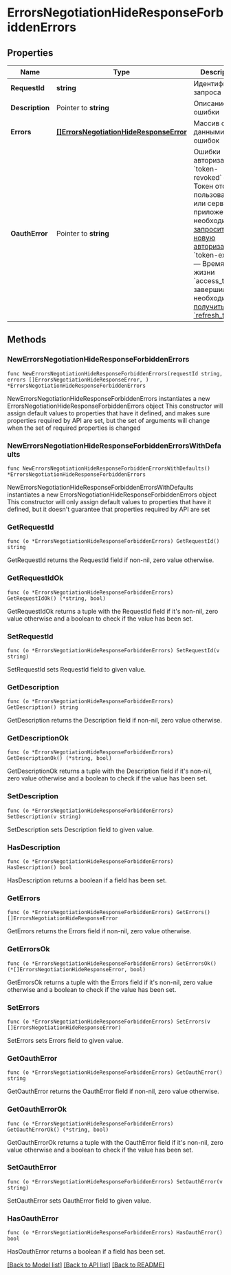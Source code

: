 # ErrorsNegotiationHideResponseForbiddenErrors

## Properties

Name | Type | Description | Notes
------------ | ------------- | ------------- | -------------
**RequestId** | **string** | Идентификатор запроса | 
**Description** | Pointer to **string** | Описание ошибки | [optional] 
**Errors** | [**[]ErrorsNegotiationHideResponseError**](ErrorsNegotiationHideResponseError.md) | Массив с данными ошибок | 
**OauthError** | Pointer to **string** | Ошибки авторизации:   * &#x60;token-revoked&#x60; — Токен отозван пользователем или сервером, приложению необходимо [запросить новую авторизацию](#tag/Avtorizaciya-rabotodatelya/operation/authorize)   * &#x60;token-expired&#x60; — Время жизни &#x60;access_token&#x60; завершилось, необходимо [получить &#x60;refresh_token&#x60;](#tag/Avtorizaciya-rabotodatelya/operation/authorize)  | [optional] 

## Methods

### NewErrorsNegotiationHideResponseForbiddenErrors

`func NewErrorsNegotiationHideResponseForbiddenErrors(requestId string, errors []ErrorsNegotiationHideResponseError, ) *ErrorsNegotiationHideResponseForbiddenErrors`

NewErrorsNegotiationHideResponseForbiddenErrors instantiates a new ErrorsNegotiationHideResponseForbiddenErrors object
This constructor will assign default values to properties that have it defined,
and makes sure properties required by API are set, but the set of arguments
will change when the set of required properties is changed

### NewErrorsNegotiationHideResponseForbiddenErrorsWithDefaults

`func NewErrorsNegotiationHideResponseForbiddenErrorsWithDefaults() *ErrorsNegotiationHideResponseForbiddenErrors`

NewErrorsNegotiationHideResponseForbiddenErrorsWithDefaults instantiates a new ErrorsNegotiationHideResponseForbiddenErrors object
This constructor will only assign default values to properties that have it defined,
but it doesn't guarantee that properties required by API are set

### GetRequestId

`func (o *ErrorsNegotiationHideResponseForbiddenErrors) GetRequestId() string`

GetRequestId returns the RequestId field if non-nil, zero value otherwise.

### GetRequestIdOk

`func (o *ErrorsNegotiationHideResponseForbiddenErrors) GetRequestIdOk() (*string, bool)`

GetRequestIdOk returns a tuple with the RequestId field if it's non-nil, zero value otherwise
and a boolean to check if the value has been set.

### SetRequestId

`func (o *ErrorsNegotiationHideResponseForbiddenErrors) SetRequestId(v string)`

SetRequestId sets RequestId field to given value.


### GetDescription

`func (o *ErrorsNegotiationHideResponseForbiddenErrors) GetDescription() string`

GetDescription returns the Description field if non-nil, zero value otherwise.

### GetDescriptionOk

`func (o *ErrorsNegotiationHideResponseForbiddenErrors) GetDescriptionOk() (*string, bool)`

GetDescriptionOk returns a tuple with the Description field if it's non-nil, zero value otherwise
and a boolean to check if the value has been set.

### SetDescription

`func (o *ErrorsNegotiationHideResponseForbiddenErrors) SetDescription(v string)`

SetDescription sets Description field to given value.

### HasDescription

`func (o *ErrorsNegotiationHideResponseForbiddenErrors) HasDescription() bool`

HasDescription returns a boolean if a field has been set.

### GetErrors

`func (o *ErrorsNegotiationHideResponseForbiddenErrors) GetErrors() []ErrorsNegotiationHideResponseError`

GetErrors returns the Errors field if non-nil, zero value otherwise.

### GetErrorsOk

`func (o *ErrorsNegotiationHideResponseForbiddenErrors) GetErrorsOk() (*[]ErrorsNegotiationHideResponseError, bool)`

GetErrorsOk returns a tuple with the Errors field if it's non-nil, zero value otherwise
and a boolean to check if the value has been set.

### SetErrors

`func (o *ErrorsNegotiationHideResponseForbiddenErrors) SetErrors(v []ErrorsNegotiationHideResponseError)`

SetErrors sets Errors field to given value.


### GetOauthError

`func (o *ErrorsNegotiationHideResponseForbiddenErrors) GetOauthError() string`

GetOauthError returns the OauthError field if non-nil, zero value otherwise.

### GetOauthErrorOk

`func (o *ErrorsNegotiationHideResponseForbiddenErrors) GetOauthErrorOk() (*string, bool)`

GetOauthErrorOk returns a tuple with the OauthError field if it's non-nil, zero value otherwise
and a boolean to check if the value has been set.

### SetOauthError

`func (o *ErrorsNegotiationHideResponseForbiddenErrors) SetOauthError(v string)`

SetOauthError sets OauthError field to given value.

### HasOauthError

`func (o *ErrorsNegotiationHideResponseForbiddenErrors) HasOauthError() bool`

HasOauthError returns a boolean if a field has been set.


[[Back to Model list]](../README.md#documentation-for-models) [[Back to API list]](../README.md#documentation-for-api-endpoints) [[Back to README]](../README.md)


